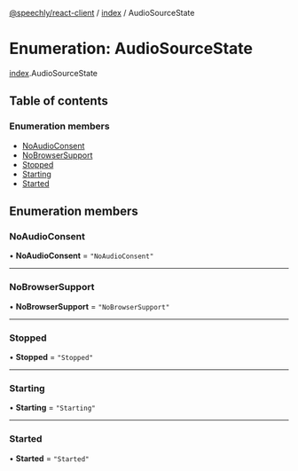 [@speechly/react-client](../README.md) / [index](../modules/index.md) / AudioSourceState

# Enumeration: AudioSourceState

[index](../modules/index.md).AudioSourceState

## Table of contents

### Enumeration members

- [NoAudioConsent](index.AudioSourceState.md#noaudioconsent)
- [NoBrowserSupport](index.AudioSourceState.md#nobrowsersupport)
- [Stopped](index.AudioSourceState.md#stopped)
- [Starting](index.AudioSourceState.md#starting)
- [Started](index.AudioSourceState.md#started)

## Enumeration members

### NoAudioConsent

• **NoAudioConsent** = `"NoAudioConsent"`

___

### NoBrowserSupport

• **NoBrowserSupport** = `"NoBrowserSupport"`

___

### Stopped

• **Stopped** = `"Stopped"`

___

### Starting

• **Starting** = `"Starting"`

___

### Started

• **Started** = `"Started"`
